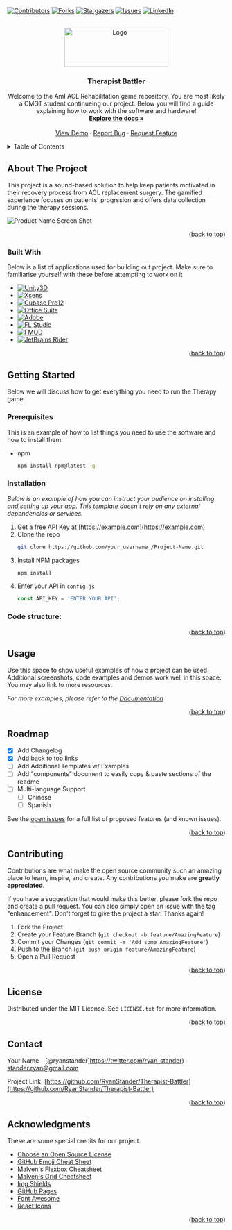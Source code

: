 <a name="readme-top"></a>

[![Contributors][contributors-shield]][contributors-url]
[![Forks][forks-shield]][forks-url]
[![Stargazers][stars-shield]][stars-url]
[![Issues][issues-shield]][issues-url]
[![LinkedIn][linkedin-shield]][linkedin-url]



<!-- PROJECT LOGO -->
<br />
<div align="center">
  <a href="https://github.com/RyanStander/Therapist-Battler">
    <img src="https://www.saxion.nl/binaries/content/assets/over-saxion/organisatie/toolkit/lg_saxion_rgb.png" alt="Logo" width="240" height="90">
  </a>

  <h3 align="center">Therapist Battler</h3>

  <p align="center">
    Welcome to the AmI ACL Rehabilitation game repository. You are most likely a CMGT student continueing our project. Below you will find a guide explaining how to work with the software and hardware!
    <br />
    <a href="https://github.com/RyanStander/Therapist-Battler"><strong>Explore the docs »</strong></a>
    <br />
    <br />
    <a href="https://github.com/RyanStander/Therapist-Battler">View Demo</a>
    ·
    <a href="https://github.com/RyanStander/Therapist-Battler/issues">Report Bug</a>
    ·
    <a href="https://github.com/RyanStander/Therapist-Battler/issues">Request Feature</a>
  </p>
</div>



<!-- TABLE OF CONTENTS -->
<details>
  <summary>Table of Contents</summary>
  <ol>
    <li>
      <a href="#about-the-project">About The Project</a>
      <ul>
        <li><a href="#built-with">Built With</a></li>
      </ul>
    </li>
    <li>
      <a href="#getting-started">Getting Started</a>
      <ul>
        <li><a href="#prerequisites">Prerequisites</a></li>
        <li><a href="#installation">Installation</a></li>
      </ul>
    </li>
    <li><a href="#usage">Usage</a></li>
    <li><a href="#roadmap">Roadmap</a></li>
    <li><a href="#contributing">Contributing</a></li>
    <li><a href="#license">License</a></li>
    <li><a href="#contact">Contact</a></li>
    <li><a href="#acknowledgments">Acknowledgments</a></li>
  </ol>
</details>



<!-- ABOUT THE PROJECT -->
## About The Project
This project is a sound-based solution to help keep patients motivated in their recovery process from ACL replacement surgery. The gamified experience focuses on patients' progrssion and offers data collection during the therapy sessions.

 <img src="https://cdn.discordapp.com/attachments/1016574318827810870/1019533953989873714/unknown.png" alt="Product Name Screen Shot" >
 
<p align="right">(<a href="#readme-top">back to top</a>)</p>



### Built With
Below is a list of applications used for building out project. Make sure to familiarise yourself with these before attempting to work on it

* [![Unity3D][Unity.com]][Unity-url]
* [![Xsens][Xsens.com]][Xsens-url]
* [![Cubase Pro12][Cubase.com]][Cubase-url]
* [![Office Suite][Office.com]][Office-url]
* [![Adobe][Adobe.com]][Adobe-url]
* [![FL Studio][FLStudio.com]][FLStudio-url]
* [![FMOD][Fmod.com]][Fmod-url]
* [![JetBrains Rider][JetBrains.com]][JetBrains-url]

<p align="right">(<a href="#readme-top">back to top</a>)</p>



<!-- GETTING STARTED -->
## Getting Started
Below we will discuss how to get everything you need to run the Therapy game

### Prerequisites

This is an example of how to list things you need to use the software and how to install them.
* npm
  ```sh
  npm install npm@latest -g
  ```

### Installation

_Below is an example of how you can instruct your audience on installing and setting up your app. This template doesn't rely on any external dependencies or services._

1. Get a free API Key at [https://example.com](https://example.com)
2. Clone the repo
   ```sh
   git clone https://github.com/your_username_/Project-Name.git
   ```
3. Install NPM packages
   ```sh
   npm install
   ```
4. Enter your API in `config.js`
   ```js
   const API_KEY = 'ENTER YOUR API';
   ```
### Code structure:

<p align="right">(<a href="#readme-top">back to top</a>)</p>



<!-- USAGE EXAMPLES -->
## Usage

Use this space to show useful examples of how a project can be used. Additional screenshots, code examples and demos work well in this space. You may also link to more resources.

_For more examples, please refer to the [Documentation](https://example.com)_

<p align="right">(<a href="#readme-top">back to top</a>)</p>



<!-- ROADMAP -->
## Roadmap

- [x] Add Changelog
- [x] Add back to top links
- [ ] Add Additional Templates w/ Examples
- [ ] Add "components" document to easily copy & paste sections of the readme
- [ ] Multi-language Support
    - [ ] Chinese
    - [ ] Spanish

See the [open issues](https://github.com/othneildrew/Best-README-Template/issues) for a full list of proposed features (and known issues).

<p align="right">(<a href="#readme-top">back to top</a>)</p>



<!-- CONTRIBUTING -->
## Contributing

Contributions are what make the open source community such an amazing place to learn, inspire, and create. Any contributions you make are **greatly appreciated**.

If you have a suggestion that would make this better, please fork the repo and create a pull request. You can also simply open an issue with the tag "enhancement".
Don't forget to give the project a star! Thanks again!

1. Fork the Project
2. Create your Feature Branch (`git checkout -b feature/AmazingFeature`)
3. Commit your Changes (`git commit -m 'Add some AmazingFeature'`)
4. Push to the Branch (`git push origin feature/AmazingFeature`)
5. Open a Pull Request

<p align="right">(<a href="#readme-top">back to top</a>)</p>



<!-- LICENSE -->
## License

Distributed under the MIT License. See `LICENSE.txt` for more information.

<p align="right">(<a href="#readme-top">back to top</a>)</p>



<!-- CONTACT -->
## Contact

Your Name - [@ryanstander]https://twitter.com/ryan_stander) - stander.ryan@gmail.com

Project Link: [https://github.com/RyanStander/Therapist-Battler](https://github.com/RyanStander/Therapist-Battler)

<p align="right">(<a href="#readme-top">back to top</a>)</p>



<!-- ACKNOWLEDGMENTS -->
## Acknowledgments

These are some special credits for our project.

* [Choose an Open Source License](https://choosealicense.com)
* [GitHub Emoji Cheat Sheet](https://www.webpagefx.com/tools/emoji-cheat-sheet)
* [Malven's Flexbox Cheatsheet](https://flexbox.malven.co/)
* [Malven's Grid Cheatsheet](https://grid.malven.co/)
* [Img Shields](https://shields.io)
* [GitHub Pages](https://pages.github.com)
* [Font Awesome](https://fontawesome.com)
* [React Icons](https://react-icons.github.io/react-icons/search)

<p align="right">(<a href="#readme-top">back to top</a>)</p>



<!-- MARKDOWN LINKS & IMAGES -->
<!-- https://www.markdownguide.org/basic-syntax/#reference-style-links -->
[contributors-shield]: https://img.shields.io/github/contributors/RyanStander/Therapist-Battler.svg?style=for-the-badge
[contributors-url]: https://github.com/RyanStander/Therapist-Battler/graphs/contributors
[forks-shield]: https://img.shields.io/github/forks/RyanStander/Therapist-Battler.svg?style=for-the-badge
[forks-url]: https://github.com/RyanStander/Therapist-Battler/network/members
[stars-shield]: https://img.shields.io/github/stars/RyanStander/Therapist-Battler.svg?style=for-the-badge
[stars-url]: https://github.com/RyanStander/Therapist-Battler/stargazers
[issues-shield]: https://img.shields.io/github/issues/RyanStander/Therapist-Battler.svg?style=for-the-badge
[issues-url]: https://github.com/RyanStander/Therapist-Battler/issues
[linkedin-shield]: https://img.shields.io/badge/-LinkedIn-black.svg?style=for-the-badge&logo=linkedin&colorB=555
[linkedin-url]: https://www.linkedin.com/in/ryan-stander/
[product-screenshot]: images/screenshot.png
[Unity.com]: https://img.shields.io/badge/Unity-000000?style=for-the-badge&logo=unity&logoColor=white
[Unity-url]: https://unity.com
[Xsens.com]: https://img.shields.io/badge/Xsens-ff8800?style=for-the-badge&logo=XState&logoColor=white
[Xsens-url]: https://www.xsens.com
[Ableton.com]: https://img.shields.io/badge/Ableton-000000?style=for-the-badge&logo=abletonlive&logoColor=white
[Ableton-url]: https://www.ableton.com/en/
[Cubase.com]: https://img.shields.io/badge/Cubase-b30c00?style=for-the-badge&logo=abletonLive&logoColor=white
[Cubase-url]: https://www.steinberg.net/cubase/
[Adobe.com]: https://img.shields.io/badge/Adobe-b30c00?style=for-the-badge&logo=adobe&logoColor=white
[Adobe-url]: https://www.adobe.com/#
[Office.com]: https://img.shields.io/badge/Office-000000?style=for-the-badge&logo=microsoftoffice&logoColor=white
[Office-url]: https://www.office.com
[FLStudio.com]: https://img.shields.io/badge/FLStudio-000000?style=for-the-badge&logo=instacart&logoColor=white
[FLStudio-url]: https://www.image-line.com
[Fmod.com]: https://img.shields.io/badge/FMOD-000000?style=for-the-badge&logo=fmod&logoColor=white
[Fmod-url]: https://www.fmod.com
[JetBrains.com]: https://img.shields.io/badge/JetBrains-000000?style=for-the-badge&logo=jetbrains&logoColor=white
[JetBrains-url]: https://www.jetbrains.com/rider/
